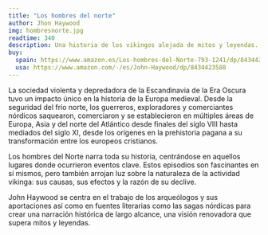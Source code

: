 ```yaml
---
title: "Los hombres del norte"
author: Jhon Haywood
img: hombresnorte.jpg
readtime: 340
description: Una historia de los vikingos alejada de mitos y leyendas.
buy:
  spain: https://www.amazon.es/Los-hombres-del-Norte-793-1241/dp/8434423588/ref=sr_1_1?__mk_es_ES=%C3%85M%C3%85%C5%BD%C3%95%C3%91&crid=MYD2YSANG3W5&dib=eyJ2IjoiMSJ9.whrPvvMGVxzaqPKfpcI2Sg.iicJ_k_CvbMCElf2nB9KmvzWymiM1Tng0MT703lA250&dib_tag=se&keywords=Los+hombres+del+Norte%3A+La+saga+vikinga+%28793-1241%29&qid=1726863050&sprefix=los+hombres+del+norte+la+saga+vikinga+793-1241+%2Caps%2C220&sr=8-1
  usa: https://www.amazon.com/-/es/John-Haywood/dp/8434423588
---
```


La sociedad violenta y depredadora de la Escandinavia de la Era Oscura tuvo un impacto único en la historia de la Europa medieval. Desde la seguridad del frío norte, los guerreros, exploradores y comerciantes nórdicos saquearon, comerciaron y se establecieron en múltiples áreas de Europa, Asia y del norte del Atlántico desde finales del siglo VIII hasta mediados del siglo XI, desde los orígenes en la prehistoria pagana a su transformación entre los europeos cristianos.

Los hombres del Norte narra toda su historia, centrándose en aquellos lugares donde ocurrieron eventos clave. Estos episodios son fascinantes en sí mismos, pero también arrojan luz sobre la naturaleza de la actividad vikinga: sus causas, sus efectos y la razón de su declive.

John Haywood se centra en el trabajo de los arqueólogos y sus aportaciones así como en fuentes literarias como las sagas nórdicas para crear una narración histórica de largo alcance, una visión renovadora que supera mitos y leyendas.